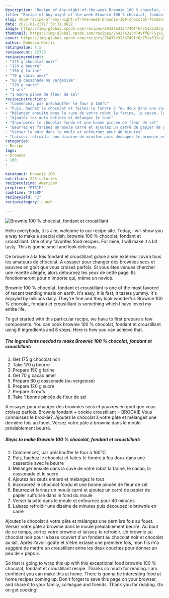 ```yaml
---
description: "Recipe of Any-night-of-the-week Brownie 100 % chocolat, fondant et croustillant"
title: "Recipe of Any-night-of-the-week Brownie 100 % chocolat, fondant et croustillant"
slug: 4559-recipe-of-any-night-of-the-week-brownie-100-chocolat-fondant-et-croustillant
date: 2021-01-22T17:30:31.982Z
image: https://img-global.cpcdn.com/recipes/26437e3134749ff6/751x532cq70/brownie-100-chocolat-fondant-et-croustillant-photo-principale-de-la-recette.jpg
thumbnail: https://img-global.cpcdn.com/recipes/26437e3134749ff6/751x532cq70/brownie-100-chocolat-fondant-et-croustillant-photo-principale-de-la-recette.jpg
cover: https://img-global.cpcdn.com/recipes/26437e3134749ff6/751x532cq70/brownie-100-chocolat-fondant-et-croustillant-photo-principale-de-la-recette.jpg
author: Rebecca Norris
ratingvalue: 4.5
reviewcount: 22723
recipeingredient:
- "175 g chocolat noir"
- "170 g beurre"
- "150 g farine"
- "70 g cacao amer"
- "80 g cassonade ou vergeoise"
- "120 g sucre"
- "3 ufs"
- "1 bonne pince de fleur de sel"
recipeinstructions:
- "Commencez, par préchauffer le four à 160°C"
- "Puis, hachez le chocolat et faites-le fondre à feu doux dans une casserole avec le beurre"
- "Mélanger ensuite dans la cuve de votre robot la farine, le cacao, la cassonade et le sucre"
- "Ajoutez les œufs entiers et mélangez le tout"
- "Incorporez le chocolat fondu et une bonne pincée de fleur de sel"
- "Beurrez et farinez un moule carré et ajoutez un carré de papier de papier sulfurisé dans le fond du moule"
- "Verser la pâte dans le moule et enfournez pour 40 minutes"
- "Laissez refroidir une dizaine de minutes puis découpez le brownie en carré"
categories:
- Recipe
tags:
- brownie
- 100
- 

katakunci: brownie 100  
nutrition: 223 calories
recipecuisine: American
preptime: "PT31M"
cooktime: "PT50M"
recipeyield: "2"
recipecategory: Lunch

---
```



![Brownie 100 % chocolat, fondant et croustillant](https://img-global.cpcdn.com/recipes/26437e3134749ff6/751x532cq70/brownie-100-chocolat-fondant-et-croustillant-photo-principale-de-la-recette.jpg)

Hello everybody, it is Jim, welcome to our recipe site. Today, I will show you a way to make a special dish, brownie 100 % chocolat, fondant et croustillant. One of my favorites food recipes. For mine, I will make it a bit tasty. This is gonna smell and look delicious.

Ce brownie à la fois fondant et croustillant grâce à son extérieur ravira tous les amateurs de chocolat. A essayer pour changer des brownies secs et pauvres en goût que vous croisez parfois. Si vous êtes venues chercher une recette allégée, alors détournez les yeux de cette page. Ils fonctionneront pour n&#39;importe qui, même un novice.

Brownie 100 % chocolat, fondant et croustillant is one of the most favored of recent trending meals on earth. It's easy, it is fast, it tastes yummy. It's enjoyed by millions daily. They're fine and they look wonderful. Brownie 100 % chocolat, fondant et croustillant is something which I have loved my entire life.


To get started with this particular recipe, we have to first prepare a few components. You can cook brownie 100 % chocolat, fondant et croustillant using 8 ingredients and 8 steps. Here is how you can achieve that.

<!--inarticleads1-->

##### The ingredients needed to make Brownie 100 % chocolat, fondant et croustillant:

1. Get 175 g chocolat noir
1. Take 170 g beurre
1. Prepare 150 g farine
1. Get 70 g cacao amer
1. Prepare 80 g cassonade (ou vergeoise)
1. Prepare 120 g sucre
1. Prepare 3 œufs
1. Take 1 bonne pincée de fleur de sel


A essayer pour changer des brownies secs et pauvres en goût que vous croisez parfois. Brownie fondant + cookie croustillant = BROOKIE Vous connaissez le brookie?. Ajoutez le chocolat à votre pâte et mélangez une dernière fois au fouet. Versez votre pâte à brownie dans le moule préalablement beurré. 

<!--inarticleads2-->

##### Steps to make Brownie 100 % chocolat, fondant et croustillant:

1. Commencez, par préchauffer le four à 160°C
1. Puis, hachez le chocolat et faites-le fondre à feu doux dans une casserole avec le beurre
1. Mélanger ensuite dans la cuve de votre robot la farine, le cacao, la cassonade et le sucre
1. Ajoutez les œufs entiers et mélangez le tout
1. Incorporez le chocolat fondu et une bonne pincée de fleur de sel
1. Beurrez et farinez un moule carré et ajoutez un carré de papier de papier sulfurisé dans le fond du moule
1. Verser la pâte dans le moule et enfournez pour 40 minutes
1. Laissez refroidir une dizaine de minutes puis découpez le brownie en carré


Ajoutez le chocolat à votre pâte et mélangez une dernière fois au fouet. Versez votre pâte à brownie dans le moule préalablement beurré. Au bout de ce temps, sortez votre brownie et laissez-le refroidir. Un brownie au chocolat noir pour la base couvert d&#39;un fondant au chocolat noir et chocolat au lait. Après l&#39;avoir goûté et s&#39;être extasié une première fois, mon fils m&#39;a suggéré de mettre un croustillant entre les deux couches pour donner un peu de « peps ». 

So that is going to wrap this up with this exceptional food brownie 100 % chocolat, fondant et croustillant recipe. Thanks so much for reading. I am confident you can make this at home. There is gonna be interesting food at home recipes coming up. Don't forget to save this page on your browser, and share it to your family, colleague and friends. Thank you for reading. Go on get cooking!
